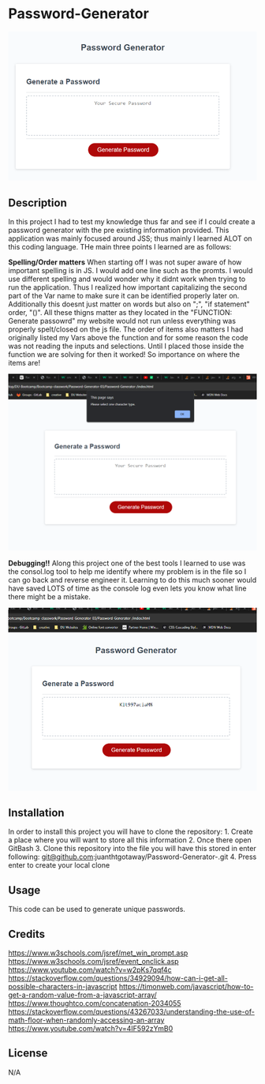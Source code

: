 # Password-Generator
![alt text](./assets/img/Landing.png)

## Description 
In this project I had to test my knowledge thus far and see if I could create a password generator with the pre existing information provided. This application was mainly focused around JSS; thus mainly I learned ALOT on this coding language. THe main three points I learned are as follows: 
<br>

**Spelling/Order matters** When starting off I was not super aware of how important spelling is in JS. I would add one line such as the promts. I would use different spelling and would wonder why it didnt work when trying to run the application. Thus I realized how important capitalizing the second part of the Var name to make sure it can be identified properly later on. Additionally this doesnt just matter on words but also on ";", "if statement" order, "()". All these thigns matter as they located in the "FUNCTION: Generate passowrd" my website would not run unless everything was properly spelt/closed on the js file. The order of items also matters I had originally listed my Vars above the function and for some reason the code was not reading the inputs and selections. Until I placed those inside the function we are solving for then it worked! So importance on where the items are!
<br>

![alt text](./assets/img/Prompt%201.png)

**Debugging!!** Along this project one of the best tools I learned to use was the consol.log tool to help me identify where my problem is in the file so I can go back and reverse engineer it. Learning to do this much sooner would have saved LOTS of time as the console log even lets you know what line there might be a mistake. 


![alt text](./assets/img/Final%20Password%20.png)

## Installation
In order to install this project you will have to clone the repository: 
    1. Create a place where you will want to store all this information 
    2. Once there open GitBash
    3. Clone this repository into the file you will have this stored in
            enter following: git@github.com:juanthtgotaway/Password-Generator-.git
    4. Press enter to create your local clone


## Usage
This code can be used to generate unique passwords.

## Credits
https://www.w3schools.com/jsref/met_win_prompt.asp
https://www.w3schools.com/jsref/event_onclick.asp
https://www.youtube.com/watch?v=w2pKs7qqf4c
https://stackoverflow.com/questions/34929094/how-can-i-get-all-possible-characters-in-javascript
https://timonweb.com/javascript/how-to-get-a-random-value-from-a-javascript-array/
https://www.thoughtco.com/concatenation-2034055 
https://stackoverflow.com/questions/43267033/understanding-the-use-of-math-floor-when-randomly-accessing-an-array
https://www.youtube.com/watch?v=4IF592zYmB0
     
## License 
N/A
